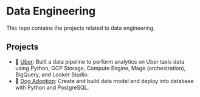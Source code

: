 # Data Engineering

This repo contains the projects related to data engineering.

## Projects

- 🚗 [Uber](https://github.com/SatthikGhosh/data-engineering/tree/main/Uber%20Project): Built a data pipeline to perform analytics on Uber taxis data using Python, GCP Storage, Compute Engine, Mage (orchestration), BigQuery, and Looker Studio.
- 🐶 [Dog Adoption](https://github.com/SatthikGhosh/data-engineering/tree/main/Dog%20Adoption): Create and build data model and deploy into database with Python and PostgreSQL.
